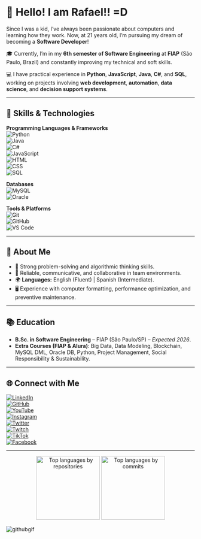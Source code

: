 # 👋 Hello! I am Rafael!! =D  

Since I was a kid, I’ve always been passionate about computers and learning how they work. Now, at 21 years old, I’m pursuing my dream of becoming a **Software Developer**!  

🎓 Currently, I’m in my **6th semester of Software Engineering** at **FIAP** (São Paulo, Brazil) and constantly improving my technical and soft skills.  

💻 I have practical experience in **Python**, **JavaScript**, **Java**, **C#**, and **SQL**, working on projects involving **web development**, **automation**, **data science**, and **decision support systems**.  

---

## 🚀 Skills & Technologies  

**Programming Languages & Frameworks**  
![Python](https://img.shields.io/badge/Python-3776AB?style=for-the-badge&logo=python&logoColor=white)  
![Java](https://img.shields.io/badge/Java-ED8B00?style=for-the-badge&logo=java&logoColor=white)  
![C#](https://img.shields.io/badge/C%23-239120?style=for-the-badge&logo=c-sharp&logoColor=white)  
![JavaScript](https://img.shields.io/badge/JavaScript-F7DF1E?style=for-the-badge&logo=javascript&logoColor=black)  
![HTML](https://img.shields.io/badge/HTML5-239120?style=for-the-badge&logo=html5&logoColor=white)  
![CSS](https://img.shields.io/badge/CSS3-1572B6?&style=for-the-badge&logo=css3&logoColor=white)  
![SQL](https://img.shields.io/badge/SQL-003B57?style=for-the-badge&logo=database&logoColor=white)  

**Databases**  
![MySQL](https://img.shields.io/badge/MySQL-4479A1?style=for-the-badge&logo=mysql&logoColor=white)  
![Oracle](https://img.shields.io/badge/Oracle-F80000?style=for-the-badge&logo=oracle&logoColor=white)  

**Tools & Platforms**  
![Git](https://img.shields.io/badge/Git-F05032?style=for-the-badge&logo=git&logoColor=white)  
![GitHub](https://img.shields.io/badge/GitHub-171515?style=for-the-badge&logo=github&logoColor=white)  
![VS Code](https://img.shields.io/badge/VS%20Code-007ACC?style=for-the-badge&logo=visualstudiocode&logoColor=white)  

---

## 📌 About Me  

- 🎯 Strong problem-solving and algorithmic thinking skills.  
- 🤝 Reliable, communicative, and collaborative in team environments.  
- 🌍 **Languages:** English (Fluent) | Spanish (Intermediate).  
- 🖥 Experience with computer formatting, performance optimization, and preventive maintenance.  

---

## 📚 Education  

- **B.Sc. in Software Engineering** – FIAP (São Paulo/SP) – *Expected 2026*.  
- **Extra Courses (FIAP & Alura)**: Big Data, Data Modeling, Blockchain, MySQL DML, Oracle DB, Python, Project Management, Social Responsibility & Sustainability.  

---

## 🌐 Connect with Me  

[![LinkedIn](https://img.shields.io/badge/LinkedIn-0A66C2?style=for-the-badge&logo=linkedin&logoColor=white)](https://www.linkedin.com/in/rafael-autieri-a88234116/)  
[![GitHub](https://img.shields.io/badge/GitHub-171515?style=for-the-badge&logo=github&logoColor=white)](https://github.com/RafaelAutieri)  
[![YouTube](https://img.shields.io/badge/YouTube-FF0000?style=for-the-badge&logo=youtube&logoColor=white)](https://www.youtube.com/channel/UCxcH86shFHaBKM2-CVxp98g)  
[![Instagram](https://img.shields.io/badge/Instagram-E4405F?style=for-the-badge&logo=instagram&logoColor=white)](https://www.instagram.com/rafa_autieri/)  
[![Twitter](https://img.shields.io/badge/Twitter-1DA1F2?style=for-the-badge&logo=twitter&logoColor=white)](https://twitter.com/rafa_autieri)  
[![Twitch](https://img.shields.io/badge/Twitch-9146FF?style=for-the-badge&logo=twitch&logoColor=white)](https://www.twitch.tv/autieri_)  
[![TikTok](https://img.shields.io/badge/TikTok-000000?style=for-the-badge&logo=tiktok&logoColor=white)](https://www.tiktok.com/@rafaelautieri)  
[![Facebook](https://img.shields.io/badge/Facebook-1877F2?style=for-the-badge&logo=facebook&logoColor=white)](https://www.facebook.com/rafael.autieri.3/)  

---

<!-- 🔎 Optimized language cards (reliable alternative to the old Top Langs) -->
<div align="center">
  <img 
    src="https://github-profile-summary-cards.vercel.app/api/cards/repos-per-language?username=RafaelAutieri&theme=github_dark&exclude=Jupyter%20Notebook" 
    alt="Top languages by repositories"
    height="170" />
  <img 
    src="https://github-profile-summary-cards.vercel.app/api/cards/most-commit-language?username=RafaelAutieri&theme=github_dark&exclude=Jupyter%20Notebook" 
    alt="Top languages by commits"
    height="170" />
</div>

<!-- You can switch theme: github, dracula, solarized, monokai, etc. -->
<!-- Docs: http://github-profile-summary-cards.vercel.app/demo.html -->

![githubgif](https://github.com/RafaelAutieri/RafaelAutieri/assets/127115203/b7ee04a0-99a3-4203-b5ea-a91716bfdf31)
